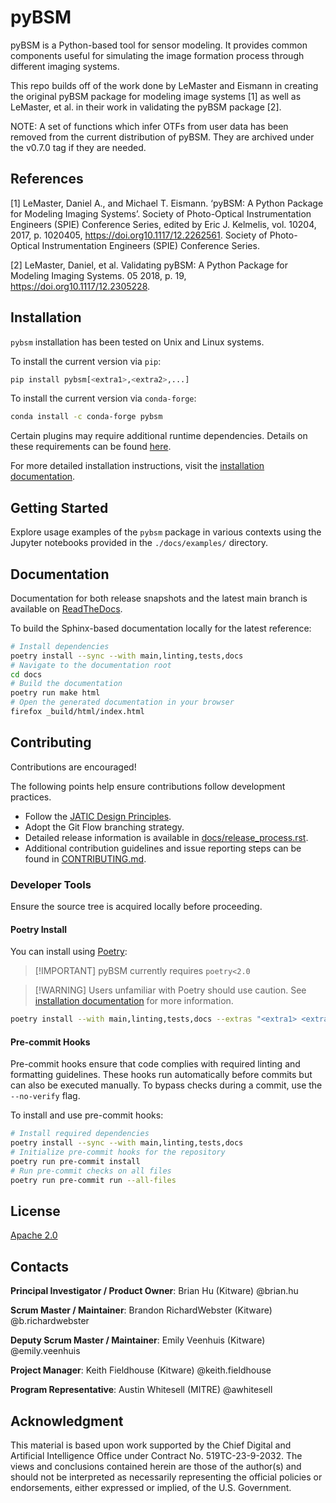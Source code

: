 # pyBSM

pyBSM is a Python-based tool for sensor modeling. It provides common components
useful for simulating the image formation process through different imaging
systems.

This repo builds off of the work done by LeMaster and Eismann in creating the
original pyBSM package for modeling image systems [1] as well as LeMaster, et
al. in their work in validating the pyBSM package [2].

NOTE: A set of functions which infer OTFs from user data has been removed from
the current distribution of pyBSM. They are archived under the v0.7.0 tag if
they are needed.

## References

<a id="1">[1]</a> LeMaster, Daniel A., and Michael T. Eismann. ‘pyBSM: A Python
Package for Modeling Imaging Systems’. Society of Photo-Optical Instrumentation
Engineers (SPIE) Conference Series, edited by Eric J. Kelmelis, vol. 10204,
2017, p. 1020405, https://doi.org10.1117/12.2262561. Society of Photo-Optical
Instrumentation Engineers (SPIE) Conference Series.

<a id="2">[2]</a> LeMaster, Daniel, et al. Validating pyBSM: A Python Package
for Modeling Imaging Systems. 05 2018, p. 19, https://doi.org10.1117/12.2305228.

<!-- :auto installation: -->

## Installation

`pybsm` installation has been tested on Unix and Linux systems.

To install the current version via `pip`:

```bash
pip install pybsm[<extra1>,<extra2>,...]
```

To install the current version via `conda-forge`:

```bash
conda install -c conda-forge pybsm
```

Certain plugins may require additional runtime dependencies. Details on these
requirements can be found
[here](https://pybsm.readthedocs.io/en/latest/implementations.html).

For more detailed installation instructions, visit the
[installation documentation](https://pybsm.readthedocs.io/en/latest/installation.html).

<!-- :auto installation: -->

<!-- :auto getting-started: -->

## Getting Started

Explore usage examples of the `pybsm` package in various contexts using
the Jupyter notebooks provided in the `./docs/examples/` directory.

<!-- :auto getting-started: -->

<!-- :auto documentation: -->

## Documentation

Documentation for both release snapshots and the latest main branch is available
on [ReadTheDocs](https://pybsm.readthedocs.io/en/latest/).

To build the Sphinx-based documentation locally for the latest reference:

```bash
# Install dependencies
poetry install --sync --with main,linting,tests,docs
# Navigate to the documentation root
cd docs
# Build the documentation
poetry run make html
# Open the generated documentation in your browser
firefox _build/html/index.html
```

<!-- :auto documentation: -->

<!-- :auto contributing: -->

## Contributing

Contributions are encouraged!

The following points help ensure contributions follow development practices.

- Follow the
  [JATIC Design Principles](https://cdao.pages.jatic.net/public/program/design-principles/).
- Adopt the Git Flow branching strategy.
- Detailed release information is available in
  [docs/release_process.rst](./docs/release_process.rst).
- Additional contribution guidelines and issue reporting steps can be found in
  [CONTRIBUTING.md](./CONTRIBUTING.md).

<!-- :auto contributing: -->

<!-- :auto developer-tools: -->

### Developer Tools

Ensure the source tree is acquired locally before proceeding.

#### Poetry Install

You can install using [Poetry](https://python-poetry.org/):

> [!IMPORTANT] pyBSM currently requires `poetry<2.0`

> [!WARNING] Users unfamiliar with Poetry should use caution. See
> [installation documentation](https://pybsm.readthedocs.io/en/latest/installation.html#from-source)
> for more information.

```bash
poetry install --with main,linting,tests,docs --extras "<extra1> <extra2> ..."
```

#### Pre-commit Hooks

Pre-commit hooks ensure that code complies with required linting and formatting
guidelines. These hooks run automatically before commits but can also be
executed manually. To bypass checks during a commit, use the `--no-verify` flag.

To install and use pre-commit hooks:

```bash
# Install required dependencies
poetry install --sync --with main,linting,tests,docs
# Initialize pre-commit hooks for the repository
poetry run pre-commit install
# Run pre-commit checks on all files
poetry run pre-commit run --all-files
```

<!-- :auto developer-tools: -->

<!-- :auto license: -->

## License

[Apache 2.0](./LICENSE)

<!-- :auto license: -->

<!-- :auto contacts: -->

## Contacts

**Principal Investigator / Product Owner**: Brian Hu (Kitware) @brian.hu

**Scrum Master / Maintainer**: Brandon RichardWebster (Kitware)
@b.richardwebster

**Deputy Scrum Master / Maintainer**: Emily Veenhuis (Kitware) @emily.veenhuis

**Project Manager**: Keith Fieldhouse (Kitware) @keith.fieldhouse

**Program Representative**: Austin Whitesell (MITRE) @awhitesell

<!-- :auto contacts: -->

<!-- :auto acknowledgment: -->

## Acknowledgment

This material is based upon work supported by the Chief Digital and Artificial
Intelligence Office under Contract No. 519TC-23-9-2032. The views and
conclusions contained herein are those of the author(s) and should not be
interpreted as necessarily representing the official policies or endorsements,
either expressed or implied, of the U.S. Government.

<!-- :auto acknowledgment: -->
